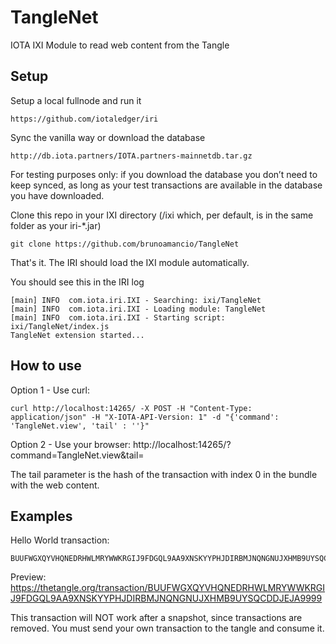 # TangleNet
IOTA IXI Module to read web content from the Tangle

## Setup

Setup a local fullnode and run it
```
https://github.com/iotaledger/iri
```

Sync the vanilla way or download the database
```
http://db.iota.partners/IOTA.partners-mainnetdb.tar.gz
```
For testing purposes only: if you download the database you don’t need to keep synced, as long as your test transactions are available in the database you have downloaded.

Clone this repo in your IXI directory (/ixi which, per default, is in the same folder as your iri-*.jar)
```
git clone https://github.com/brunoamancio/TangleNet
```
That's it. The IRI should load the IXI module automatically.

You should see this in the IRI log
```
[main] INFO  com.iota.iri.IXI - Searching: ixi/TangleNet
[main] INFO  com.iota.iri.IXI - Loading module: TangleNet
[main] INFO  com.iota.iri.IXI - Starting script: ixi/TangleNet/index.js
TangleNet extension started...
```

## How to use
Option 1 - Use curl:
```
curl http://localhost:14265/ -X POST -H "Content-Type: application/json" -H "X-IOTA-API-Version: 1" -d "{'command': 'TangleNet.view', 'tail' : ''}"
```
Option 2 - Use your browser:
http://localhost:14265/?command=TangleNet.view&tail=

The tail parameter is the hash of the transaction with index 0 in the bundle with the web content.

## Examples

Hello World transaction:
```
BUUFWGXQYVHQNEDRHWLMRYWWKRGIJ9FDGQL9AA9XNSKYYPHJDIRBMJNQNGNUJXHMB9UYSQCDDJEJA9999
```
Preview:
https://thetangle.org/transaction/BUUFWGXQYVHQNEDRHWLMRYWWKRGIJ9FDGQL9AA9XNSKYYPHJDIRBMJNQNGNUJXHMB9UYSQCDDJEJA9999

This transaction will NOT work after a snapshot, since transactions are removed. You must send your own transaction to the tangle and consume it.
